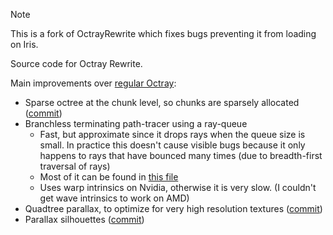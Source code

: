 > [!NOTE]
> This is a fork of OctrayRewrite which fixes bugs preventing it from loading on Iris.

Source code for Octray Rewrite.

Main improvements over [regular Octray](https://github.com/BruceKnowsHow/Octray):
- Sparse octree at the chunk level, so chunks are sparsely allocated ([commit](https://github.com/BruceKnowsHow/OctrayRewrite/commit/829f8c9061bae7826589f6b1898990a4d6492b71))
- Branchless terminating path-tracer using a ray-queue
  - Fast, but approximate since it drops rays when the queue size is small. In practice this doesn't cause visible bugs because it only happens to rays that have bounced many times (due to breadth-first traversal of rays)
  - Most of it can be found in [this file](https://github.com/BruceKnowsHow/OctrayRewrite/blob/5b62eb7212ae6a7ba63f940e1aa78850265783f9/shaders/includes/Raybuffer.glsl)
  - Uses warp intrinsics on Nvidia, otherwise it is very slow. (I couldn't get wave intrinsics to work on AMD)
- Quadtree parallax, to optimize for very high resolution textures ([commit](https://github.com/BruceKnowsHow/OctrayRewrite/commit/56c3fd167c8d1951f24df3396f78188d707f0438))
- Parallax silhouettes ([commit](https://github.com/BruceKnowsHow/OctrayRewrite/commit/ffd0d9e77f51125a8d8cb9d14e9da3c7d9147fb6))
